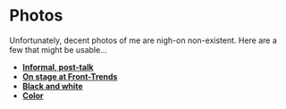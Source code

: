 # Photos

Unfortunately, decent photos of me are nigh-on non-existent. Here are a few
that might be usable…

* **[Informal, post-talk](https://github.com/csswizardry/press/blob/master/photos/front-trends-informal.jpg)**
* **[On stage at Front-Trends](https://github.com/csswizardry/press/blob/master/photos/front-trends-rachel-andrew.jpg)**
* **[Black and white](https://github.com/csswizardry/press/blob/master/photos/portrait-bw.jpg)**
* **[Color](https://github.com/csswizardry/press/blob/master/photos/portrait-color.jpg)**
